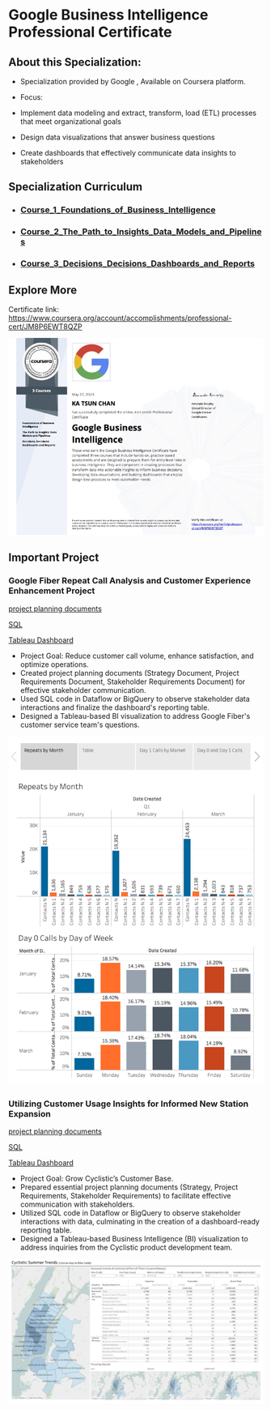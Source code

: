 # Google Business Intelligence Professional Certificate
 
## About this Specialization:

+ Specialization provided by Google , Available on Coursera platform.

+ Focus:
 + Implement data modeling and extract, transform, load (ETL) processes that meet organizational goals 
 + Design data visualizations that answer business questions
 + Create dashboards that effectively communicate data insights to stakeholders




## Specialization Curriculum
+ ### [Course_1_Foundations_of_Business_Intelligence](https://github.com/ktchan33GBC/Google-Business-Intelligence-Professional-Certificate/tree/main/Course_1_Foundations_of_Business_Intelligence)
+ ### [Course_2_The_Path_to_Insights_Data_Models_and_Pipelines](https://github.com/ktchan33GBC/Google-Business-Intelligence-Professional-Certificate/tree/main/Course_2_The_Path_to_Insights_Data_Models_and_Pipelines)
+ ### [Course_3_Decisions_Decisions_Dashboards_and_Reports](https://github.com/ktchan33GBC/Google-Business-Intelligence-Professional-Certificate/tree/main/Course_3_Decisions_Decisions_Dashboards_and_Reports)




## Explore More
Certificate link: https://www.coursera.org/account/accomplishments/professional-cert/JM8P6EWT8QZP

![Certificate](https://github.com/ktchan33GBC/Google-Business-Intelligence-Professional-Certificate/blob/main/img/Specialization_Certificate_Coursera_Google_Business_Intelligence_Professional_Certificate.jpg)

<!-- USAGE EXAMPLES -->

## Important Project


### Google Fiber Repeat Call Analysis and Customer Experience Enhancement Project

[project planning documents](https://github.com/ktchan33GBC/Google-Business-Intelligence-Professional-Certificate/tree/main/Course_1_Foundations_of_Business_Intelligence/Proj_Google_Fiber_Part1)

[SQL](https://github.com/ktchan33GBC/Google-Business-Intelligence-Professional-Certificate/tree/main/Course_2_The_Path_to_Insights_Data_Models_and_Pipelines/Proj_Google_Fiber_Part2)

[Tableau Dashboard](https://public.tableau.com/views/GoogleBusinessIntelligenceCertificateGoogleFiber_16949002141000/RepeatCalls?:language=en-US&:display_count=n&:origin=viz_share_link)

+ Project Goal: Reduce customer call volume, enhance satisfaction, and optimize operations.
+ Created project planning documents (Strategy Document, Project Requirements Document, Stakeholder Requirements Document) for effective stakeholder communication.
+ Used SQL code in Dataflow or BigQuery to observe stakeholder data interactions and finalize the dashboard's reporting table.
+ Designed a Tableau-based BI visualization to address Google Fiber's customer service team's questions.


![Result](https://github.com/ktchan33GBC/Google-Business-Intelligence-Professional-Certificate/blob/main/img/result_google_fiber_tableau.png)




### Utilizing Customer Usage Insights for Informed New Station Expansion

[project planning documents](https://github.com/ktchan33GBC/Google-Business-Intelligence-Professional-Certificate/tree/main/Course_1_Foundations_of_Business_Intelligence/Proj_Cyclistic_Part1)

[SQL](https://github.com/ktchan33GBC/Google-Business-Intelligence-Professional-Certificate/tree/main/Course_2_The_Path_to_Insights_Data_Models_and_Pipelines/Proj_Cyclistic_Part2)

[Tableau Dashboard](https://public.tableau.com/views/GoogleBusinessIntelligenceCertificateGoogleFiber_16949002141000/RepeatCalls?:language=en-US&:display_count=n&:origin=viz_share_link)



+ Project Goal: Grow Cyclistic’s Customer Base.
+ Prepared essential project planning documents (Strategy, Project Requirements, Stakeholder Requirements) to facilitate effective communication with stakeholders.
+ Utilized SQL code in Dataflow or BigQuery to observe stakeholder interactions with data, culminating in the creation of a dashboard-ready reporting table.
+ Designed a Tableau-based Business Intelligence (BI) visualization to address inquiries from the Cyclistic product development team.


![Result](https://github.com/ktchan33GBC/Google-Business-Intelligence-Professional-Certificate/blob/main/img/result_cyclistic_tableau.png)
